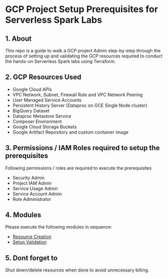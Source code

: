 # GCP Project Setup Prerequisites for Serverless Spark Labs

## 1. About

This repo is a guide to walk a GCP project Admin step-by-step through the process of setting up and validating the GCP resources required to conduct the hands-on Serverless Spark labs using Terraform.

## 2. GCP Resources Used

- Google Cloud APIs
- VPC Network, Subnet, Firewall Rule and VPC Network Peering
- User Managed Service Accounts
- Persistent History Server (Dataproc on GCE Single Node cluster)
- BigQuery Dataset
- Dataproc Metastore Service
- Composer Environment
- Google Cloud Storage Buckets
- Google Artifact Repository and custom container image

## 3. Permissions / IAM Roles required to setup the prerequisites

Following permissions / roles are required to execute the prerequisites

- Security Admin
- Project IAM Admin
- Service Usage Admin
- Service Account Admin
- Role Administrator

## 4. Modules

Please execute the following modules in sequence:

- [Resource Creation](01-instructions/01-terraform-instructions.md)
- [Setup Validation](01-instructions/02-setup-validation.md)

## 5. Dont forget to
Shut down/delete resources when done to avoid unnecessary billing.
